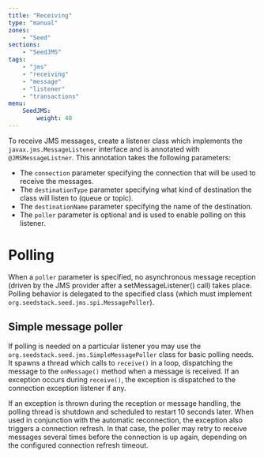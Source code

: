 ```yaml
---
title: "Receiving"
type: "manual"
zones:
    - "Seed"
sections:
    - "SeedJMS"
tags:
    - "jms"
    - "receiving"
    - "message"
    - "listener"
    - "transactions"
menu:
    SeedJMS:
        weight: 40
---
```


To receive JMS messages, create a listener class which implements the `javax.jms.MessageListener` interface and is 
annotated with `@JMSMessageListner`. This annotation takes the following parameters:

* The `connection` parameter specifying the connection that will be used to receive the messages.
* The `destinationType` parameter specifying what kind of destination the class will listen to (queue or topic).
* The `destinationName` parameter specifying the name of the destination.
* The `poller` parameter is optional and is used to enable polling on this listener.

# Polling

When a `poller` parameter is specified, no asynchronous message reception (driven by the JMS provider after a 
setMessageListener() call) takes place. Polling behavior is delegated to the specified class (which must implement
`org.seedstack.seed.jms.spi.MessagePoller`).

## Simple message poller

If polling is needed on a particular listener you may use the `org.seedstack.seed.jms.SimpleMessagePoller` class for 
basic polling needs. It spawns a thread which calls to `receive()` in a loop, dispatching the message to the 
`onMessage()` method when a message is received. If an exception occurs during `receive()`, the exception is dispatched
to the connection exception listener if any.

If an exception is thrown during the reception or message handling, the polling thread is shutdown and scheduled to
restart 10 seconds later. When used in conjunction with the automatic reconnection, the exception also triggers a
connection refresh. In that case, the poller may retry to receive messages several times before the connection is up again, 
depending on the configured connection refresh timeout.